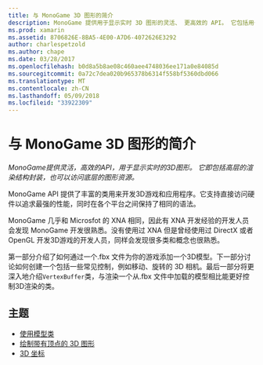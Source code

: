 ```yaml
---
title: 与 MonoGame 3D 图形的简介
description: MonoGame 提供用于显示实时 3D 图形的灵活、 更高效的 API。 它包括用于呈现的更高级别的构造，并还对较低级别图形资源的访问。
ms.prod: xamarin
ms.assetid: 8706826E-8BA5-4E00-A7D6-4072626E3292
author: charlespetzold
ms.author: chape
ms.date: 03/28/2017
ms.openlocfilehash: b0d8a5b8ae08c460aee4748036ee171a0e84085d
ms.sourcegitcommit: 0a72c7dea020b965378b6314f558bf5360dbd066
ms.translationtype: MT
ms.contentlocale: zh-CN
ms.lasthandoff: 05/09/2018
ms.locfileid: "33922309"
---
```

# <a name="introduction-to-3d-graphics-with-monogame"></a>与 MonoGame 3D 图形的简介

_MonoGame提供灵活，高效的API，用于显示实时的3D图形。 它即包括高层的渲染结构封装，也可以访问底层的图形资源。_

MonoGame API 提供了丰富的类用来开发3D游戏和应用程序。它支持直接访问硬件以追求最强的性能，同时在各个平台之间保持了相同的语法。

MonoGame 几乎和 Microsfot 的 XNA 相同，因此有 XNA 开发经验的开发人员会发现 MonoGame 开发很熟悉。没有使用过 XNA 但是曾经使用过 DirectX 或者 OpenGL 开发3D游戏的开发人员，同样会发现很多类和概念也很熟悉。

第一部分介绍了如何通过一个.fbx 文件为你的游戏添加一个3D模型。下一部分讨论如何创建一个包括一些常见控制，例如移动、旋转的 3D 相机。最后一部分将更深入地介绍`VertexBuffer`类，与渲染一个从.fbx 文件中加载的模型相比能更好控制3D渲染的类。


## <a name="topics"></a>主题

- [使用模型类](~/graphics-games/monogame/3d/part1.md)
- [绘制带有顶点的 3D 图形](~/graphics-games/monogame/3d/part2.md)
- [3D 坐标](~/graphics-games/monogame/3d/part3.md)

